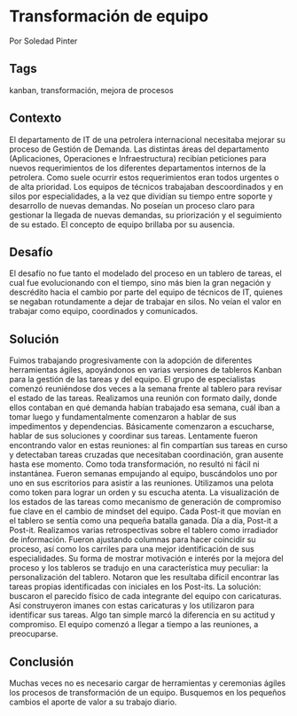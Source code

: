 Transformación de equipo
===
Por Soledad Pinter

Tags
---
kanban, transformación, mejora de procesos

Contexto
---
El departamento de IT de una petrolera internacional necesitaba  mejorar su proceso de Gestión de Demanda.  Las distintas áreas  del departamento (Aplicaciones, Operaciones e Infraestructura) recibían  peticiones para nuevos requerimientos de los diferentes departamentos internos de la petrolera. Como suele ocurrir estos requerimientos eran todos urgentes o de alta prioridad. Los equipos de técnicos trabajaban descoordinados y en silos por especialidades, a la vez que dividían su tiempo entre soporte y desarrollo de nuevas demandas. No poseían un proceso claro para gestionar la llegada de nuevas demandas, su priorización y el seguimiento de su estado. El concepto de equipo brillaba por su ausencia.

Desafío
---
El desafío no fue tanto el modelado del proceso en un tablero de tareas, el cual fue evolucionando con el tiempo, sino más bien la gran negación y descrédito hacia el cambio por parte del equipo de técnicos de IT, quienes se negaban rotundamente a dejar de trabajar en silos.  No veían el valor en trabajar como equipo, coordinados y comunicados.

Solución
---
Fuimos trabajando progresivamente con la adopción de diferentes herramientas ágiles, apoyándonos en varias versiones de tableros Kanban para la gestión de las tareas y del equipo.
El grupo de especialistas comenzó reuniéndose dos veces a la semana frente al tablero para revisar el estado de las tareas. Realizamos una reunión con formato daily, donde ellos contaban en qué demanda habían trabajado esa semana, cuál iban a tomar luego y fundamentalmente comenzaron a hablar de sus impedimentos y dependencias. Básicamente comenzaron a escucharse, hablar de sus soluciones y coordinar sus tareas. Lentamente fueron encontrando valor en estas reuniones: al fin compartían sus tareas en curso y detectaban tareas cruzadas que necesitaban coordinación, gran ausente hasta ese momento.
Como toda transformación, no resultó ni fácil ni instantánea. Fueron semanas empujando al equipo, buscándolos uno por uno en sus escritorios para asistir a las reuniones. Utilizamos una pelota como token para lograr un orden y su escucha atenta. La visualización de los estados de las tareas como mecanismo de generación de compromiso fue clave en el cambio de mindset del equipo. Cada Post-it que movían en el tablero se sentía como una pequeña batalla ganada. Día a día, Post-it a Post-it.
Realizamos varias retrospectivas sobre el tablero como irradiador de información. Fueron ajustando columnas para hacer coincidir su proceso, así como los carriles para una mejor identificación de sus especialidades.
Su forma de mostrar motivación e interés por la mejora del proceso y los tableros se tradujo en una característica muy peculiar: la personalización del tablero.  Notaron que les resultaba difícil encontrar las tareas propias identificadas con iniciales en los Post-its. La solución: buscaron el parecido físico de cada integrante del equipo con caricaturas. Así construyeron imanes con estas caricaturas y los utilizaron para identificar sus tareas. Algo tan simple marcó la diferencia en su actitud y compromiso.  El equipo comenzó a llegar a tiempo a las reuniones, a preocuparse.

Conclusión
---
Muchas veces no es necesario cargar de herramientas y ceremonias ágiles los procesos de transformación de un equipo. Busquemos en los pequeños cambios el aporte  de valor a su trabajo diario.
